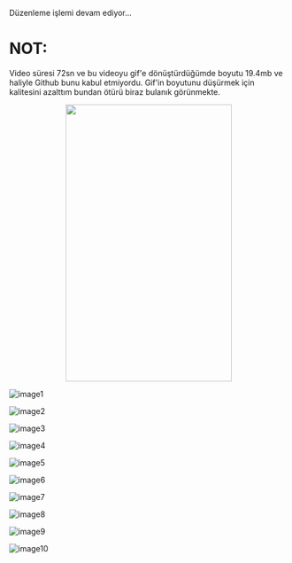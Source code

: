 Düzenleme işlemi devam ediyor...
# NOT:
Video süresi 72sn ve bu videoyu gif'e dönüştürdüğümde boyutu 19.4mb ve haliyle Github bunu kabul etmiyordu. Gif'in boyutunu düşürmek için kalitesini azalttım bundan ötürü biraz bulanık görünmekte.

<p align="center">
  <img width="300" height="500" src="https://user-images.githubusercontent.com/36104238/119580946-324eca80-bdca-11eb-9b23-90050219e55c.gif">
</p>

![image1](https://user-images.githubusercontent.com/36104238/119577099-a9806080-bdc2-11eb-948a-6c92dbbed90d.png)

![image2](https://user-images.githubusercontent.com/36104238/119577107-ae451480-bdc2-11eb-8ab2-b1bedfe9029c.png)

![image3](https://user-images.githubusercontent.com/36104238/119577111-b1400500-bdc2-11eb-9b57-8e060c4b873b.png)

![image4](https://user-images.githubusercontent.com/36104238/119577130-b735e600-bdc2-11eb-9732-4b9031609005.png)

![image5](https://user-images.githubusercontent.com/36104238/119577146-bbfa9a00-bdc2-11eb-9ecc-9b0fc6fc459f.png)

![image6](https://user-images.githubusercontent.com/36104238/119577157-c157e480-bdc2-11eb-8be5-6ada9aae4e89.png)

![image7](https://user-images.githubusercontent.com/36104238/119577170-c5840200-bdc2-11eb-9fa4-4fbfb9d266f4.png)

![image8](https://user-images.githubusercontent.com/36104238/119577194-d0d72d80-bdc2-11eb-884a-74b0bc578173.png)

![image9](https://user-images.githubusercontent.com/36104238/119577201-d6cd0e80-bdc2-11eb-9150-43af2b0d9d35.png)

![image10](https://user-images.githubusercontent.com/36104238/119577206-d9c7ff00-bdc2-11eb-88ec-cad41afb3c41.png)
